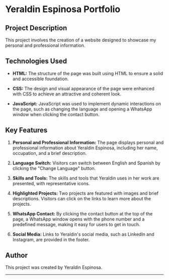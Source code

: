 # Yeraldin Espinosa Portfolio

## Project Description

This project involves the creation of a website designed to showcase my personal and professional information.

## Technologies Used

- **HTML:** The structure of the page was built using HTML to ensure a solid and accessible foundation.

- **CSS:** The design and visual appearance of the page were enhanced with CSS to achieve an attractive and coherent look.

- **JavaScript:** JavaScript was used to implement dynamic interactions on the page, such as changing the language and opening a WhatsApp window when clicking the contact button.

## Key Features

1. **Personal and Professional Information:** The page displays personal and professional information about Yeraldin Espinosa, including her name, occupation, and a brief description.

2. **Language Switch:** Visitors can switch between English and Spanish by clicking the "Change Language" button.

3. **Skills and Tools:** The skills and tools that Yeraldin uses in her work are presented, with representative icons.

4. **Highlighted Projects:** Two projects are featured with images and brief descriptions. Visitors can click on the links to learn more about the projects.

5. **WhatsApp Contact:** By clicking the contact button at the top of the page, a WhatsApp window opens with the phone number and a predefined message, making it easy for users to get in touch.

6. **Social Media:** Links to Yeraldin's social media, such as LinkedIn and Instagram, are provided in the footer.

## Author

This project was created by Yeraldin Espinosa.

---